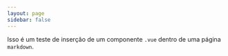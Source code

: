 ```yaml
---
layout: page
sidebar: false
---
```


Isso é um teste de inserção de um componente `.vue` dentro de uma página `markdown`.

<MyComponent />
